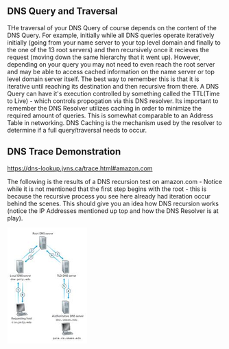 ## DNS Query and Traversal
THe traversal of your DNS Query of course depends on the content of the DNS Query. For example, initially while all DNS queries operate iteratively initially (going from your name server to your top level domain and finally to the one of the 13 root servers) and then recursively once it recieves the request (moving down the same hierarchy that it went up). However, depending on your query you may not need to even reach the root server and may be able to access cached information on the name server or top level domain server itself. The best way to remember this is that it is iterative until reaching its destination and then recursive from there. A DNS Query can have it's execution controlled by something called the TTL(Time to Live) - which controls propogation via this DNS resolver. Its important to remember the DNS Resolver utilizes caching in order to minimize the required amount of queries. This is somewhat comparable to an Address Table in networking. DNS Caching is the mechanism used by the resolver to determine if a full query/traversal needs to occur. 

## DNS Trace Demonstration

https://dns-lookup.jvns.ca/trace.html#amazon.com

The following is the results of a DNS recursion test on amazon.com - Notice while it is not mentioned that the first step begins with the root - this is because the recursive process you see here already had iteration occur behind the scenes. This should give you an idea how DNS recursion works (notice the IP Addresses mentioned up top and how the DNS Resolver is at play).



![DNS-Iteration-to-Recursion-Example.jpg](/DNS-Iteration-to-Recursion-Example.jpg)
